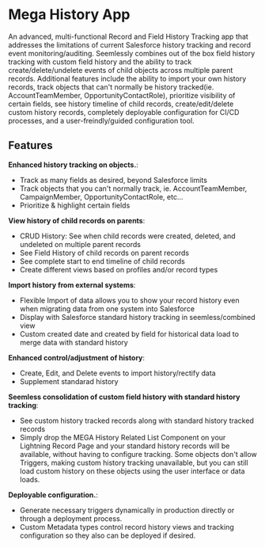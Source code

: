 # Mega History App

An advanced, multi-functional Record and Field History Tracking app that addresses the limitations of current Salesforce history tracking and record event monitoring/auditing. Seemlessly combines out of the box field history tracking with custom field history and the ability to track create/delete/undelete events of child objects across multiple parent records.  Additional features include the ability to import your own history records, track objects that can't normally be history tracked(ie. AccountTeamMember, OpportunityContactRole), prioritize visibility of certain fields, see history timeline of child records, create/edit/delete custom history records, completely deployable configuration for CI/CD processes, and a user-freindly/guided configuration tool.

## Features

**Enhanced history tracking on objects.**:
* Track as many fields as desired, beyond Salesforce limits
* Track objects that you can't normally track, ie. AccountTeamMember, CampaignMember, OpportunityContactRole, etc...
* Prioritize & highlight certain fields

**View history of child records on parents**:
* CRUD History: See when child records were created, deleted, and undeleted on multiple parent records
* See Field History of child records on parent records
* See complete start to end timeline of child records
* Create different views based on profiles and/or record types

**Import history from external systems**:
* Flexible Import of data allows you to show your record history even when migrating data from one system into Salesforce
* Display with Salesforce standard history tracking in seemless/combined view
* Custom created date and created by field for historical data load to merge data with standard history

**Enhanced control/adjustment of history**:
* Create, Edit, and Delete events to import history/rectify data
* Supplement standarad history

**Seemless consolidation of custom field history with standard history tracking**:
* See custom history tracked records along with standard history tracked records
* Simply drop the MEGA History Related List Component on your Lightning Record Page and your standard history records will be available, without having to configure tracking.  Some objects don't allow Triggers, making custom history tracking unavailable, but you can still load custom history on these objects using the user interface or data loads.

**Deployable configuration.**: 
* Generate necessary triggers dynamically in production directly or through a deployment process.
* Custom Metadata types control record history views and tracking configuration so they also can be deployed if desired.
